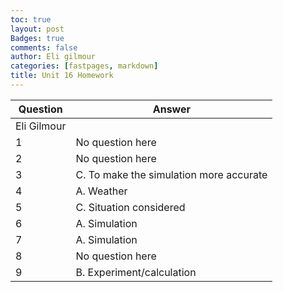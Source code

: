 ```yaml
---
toc: true
layout: post
Badges: true
comments: false
author: Eli gilmour
categories: [fastpages, markdown]
title: Unit 16 Homework
---
```


|Question|Answer |
|---|---|
|Eli Gilmour||
|1|No question here|
|2|No question here|
|3|C. To make the simulation more accurate|
|4|A. Weather|
|5|C. Situation considered|
|6|A. Simulation|
|7|A. Simulation|
|8|No question here|
|9|B. Experiment/calculation|
